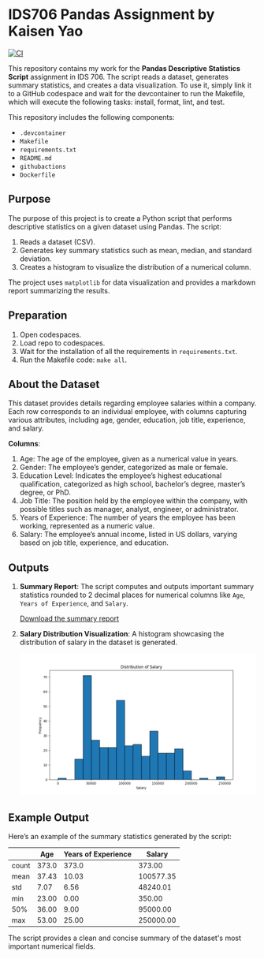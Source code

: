 # IDS706 Pandas Assignment by Kaisen Yao

[![CI](https://github.com/kaisenyao/Pandas_descriptive/actions/workflows/workflow.yml/badge.svg)](https://github.com/kaisenyao/Pandas_descriptive/actions/workflows/workflow.yml)

This repository contains my work for the **Pandas Descriptive Statistics Script** assignment in IDS 706. The script reads a dataset, generates summary statistics, and creates a data visualization. To use it, simply link it to a GitHub codespace and wait for the devcontainer to run the Makefile, which will execute the following tasks: install, format, lint, and test.

This repository includes the following components:

* `.devcontainer`
* `Makefile`
* `requirements.txt`
* `README.md` 
* `githubactions` 
* `Dockerfile`

## Purpose
The purpose of this project is to create a Python script that performs descriptive statistics on a given dataset using Pandas. The script:
1. Reads a dataset (CSV).
2. Generates key summary statistics such as mean, median, and standard deviation.
3. Creates a histogram to visualize the distribution of a numerical column.

The project uses `matplotlib` for data visualization and provides a markdown report summarizing the results.

## Preparation
1. Open codespaces.
2. Load repo to codespaces.
3. Wait for the installation of all the requirements in `requirements.txt`.
4. Run the Makefile code: `make all`.

## About the Dataset
This dataset provides details regarding employee salaries within a company. Each row corresponds to an individual employee, with columns capturing various attributes, including age, gender, education, job title, experience, and salary.

**Columns**:
1. Age: The age of the employee, given as a numerical value in years.
2. Gender: The employee’s gender, categorized as male or female.
3. Education Level: Indicates the employee’s highest educational qualification, categorized as high school, bachelor’s degree, master’s degree, or PhD.
4. Job Title: The position held by the employee within the company, with possible titles such as manager, analyst, engineer, or administrator.
5. Years of Experience: The number of years the employee has been working, represented as a numeric value.
6. Salary: The employee’s annual income, listed in US dollars, varying based on job title, experience, and education.

## Outputs

1. **Summary Report**: The script computes and outputs important summary statistics rounded to 2 decimal places for numerical columns like `Age`, `Years of Experience`, and `Salary`. 

   [Download the summary report](sandbox:/mnt/data/summary_report.md)

2. **Salary Distribution Visualization**: A histogram showcasing the distribution of salary in the dataset is generated.

   ![Salary Distribution](data_visualization.png)

## Example Output

Here’s an example of the summary statistics generated by the script:

|       | Age   | Years of Experience | Salary   |
|-------|-------|---------------------|----------|
| count | 373.0 | 373.0               | 373.00   |
| mean  | 37.43 | 10.03               | 100577.35|
| std   | 7.07  | 6.56                | 48240.01 |
| min   | 23.00 | 0.00                | 350.00   |
| 50%   | 36.00 | 9.00                | 95000.00 |
| max   | 53.00 | 25.00               | 250000.00|

The script provides a clean and concise summary of the dataset's most important numerical fields.
